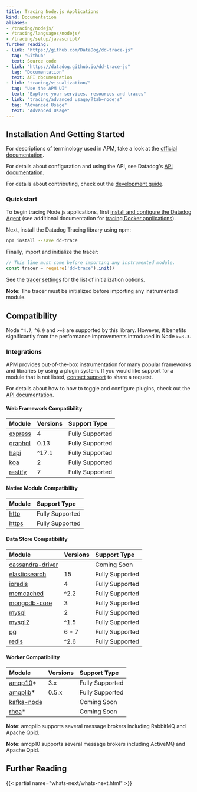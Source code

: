 ```yaml
---
title: Tracing Node.js Applications
kind: Documentation
aliases:
- /tracing/nodejs/
- /tracing/languages/nodejs/
- /tracing/setup/javascript/
further_reading:
- link: "https://github.com/DataDog/dd-trace-js"
  tag: "Github"
  text: Source code
- link: "https://datadog.github.io/dd-trace-js"
  tag: "Documentation"
  text: API documentation
- link: "tracing/visualization/"
  tag: "Use the APM UI"
  text: "Explore your services, resources and traces"
- link: "tracing/advanced_usage/?tab=nodejs"
  tag: "Advanced Usage"
  text: "Advanced Usage"
---
```


## Installation And Getting Started

For descriptions of terminology used in APM, take a look at the [official documentation][visualization docs].

For details about configuration and using the API, see Datadog's [API documentation][2].

For details about contributing, check out the [development guide][development docs].

### Quickstart

To begin tracing Node.js applications, first [install and configure the Datadog Agent][1] (see additional documentation for [tracing Docker applications][3]).

Next, install the Datadog Tracing library using npm:

```sh
npm install --save dd-trace
```

Finally, import and initialize the tracer:

```js
// This line must come before importing any instrumented module.
const tracer = require('dd-trace').init()
```

See the [tracer settings][4] for the list of initialization options.

**Note**: The tracer must be initialized before importing any instrumented module.


## Compatibility

Node `^4.7`, `^6.9` and `>=8` are supported by this library. However, it benefits significantly from the performance improvements introduced in Node `>=8.3`.


### Integrations

APM provides out-of-the-box instrumentation for many popular frameworks and libraries by using a plugin system. If you would like support for a module that is not listed, [contact support][7] to share a request.

For details about how to how to toggle and configure plugins, check out the [API documentation][6].

#### Web Framework Compatibility

| Module        | Versions    | Support Type    |
| :----------   | :---------- | :-------------- |
| [express][8]  | 4           | Fully Supported |
| [graphql][22] | 0.13        | Fully Supported |
| [hapi][9]     | ^17.1       | Fully Supported |
| [koa][10]     | 2           | Fully Supported |
| [restify][11] | 7           | Fully Supported |

[8]: https://expressjs.com/
[22]: https://github.com/graphql/graphql-js
[9]: https://hapijs.com/
[10]: https://koajs.com/
[11]: http://restify.com/

#### Native Module Compatibility

| Module               | Support Type    |
| :------------------- | :-------------- |
| [http][12]           | Fully Supported |
| [https][13]          | Fully Supported |

[12]: https://nodejs.org/api/http.html
[13]: https://nodejs.org/api/https.html

#### Data Store Compatibility

| Module                 | Versions    | Support Type    |
| :----------            | :---------- | :-------------- |
| [cassandra-driver][25] |             | Coming Soon     |
| [elasticsearch][14]    | 15          | Fully Supported |
| [ioredis][15]          | 4           | Fully Supported |
| [memcached][24]        | ^2.2        | Fully Supported |
| [mongodb-core][16]     | 3           | Fully Supported |
| [mysql][17]            | 2           | Fully Supported |
| [mysql2][18]           | ^1.5        | Fully Supported |
| [pg][19]               | 6 - 7       | Fully Supported |
| [redis][20]            | ^2.6        | Fully Supported |

[14]: https://github.com/elastic/elasticsearch-js
[15]: https://github.com/luin/ioredis
[16]: http://mongodb.github.io/node-mongodb-native/core/
[17]: https://github.com/mysqljs/mysql
[18]: https://github.com/sidorares/node-mysql2
[19]: https://node-postgres.com/
[20]: https://github.com/NodeRedis/node_redis
[24]: https://github.com/3rd-Eden/memcached
[25]: https://github.com/datastax/nodejs-driver

#### Worker Compatibility

| Module           | Versions    | Support Type    |
| :----------      | :---------- | :-------------- |
| [amqp10][27]*    | 3.x         | Fully Supported |
| [amqplib][21]*   | 0.5.x       | Fully Supported |
| [kafka-node][26] |             | Coming Soon     |
| [rhea][28]*      |             | Coming Soon     |

**Note**: amqplib supports several message brokers including RabbitMQ and Apache Qpid.

**Note**: amqp10 supports several message brokers including ActiveMQ and Apache Qpid.

[21]: https://github.com/squaremo/amqp.node
[26]: https://github.com/SOHU-Co/kafka-node
[27]: https://github.com/noodlefrenzy/node-amqp10
[28]: https://github.com/amqp/rhea

## Further Reading

{{< partial name="whats-next/whats-next.html" >}}

[visualization docs]: https://docs.datadoghq.com/tracing/visualization/
[development docs]: https://github.com/DataDog/dd-trace-js/blob/master/README.md#development
[1]: /tracing/setup/
[2]: https://datadog.github.io/dd-trace-js/
[3]: /tracing/setup/docker/
[4]: https://datadog.github.io/dd-trace-js/#tracer-settings
[6]: https://datadog.github.io/dd-trace-js/#integrations
[7]: https://docs.datadoghq.com/help
